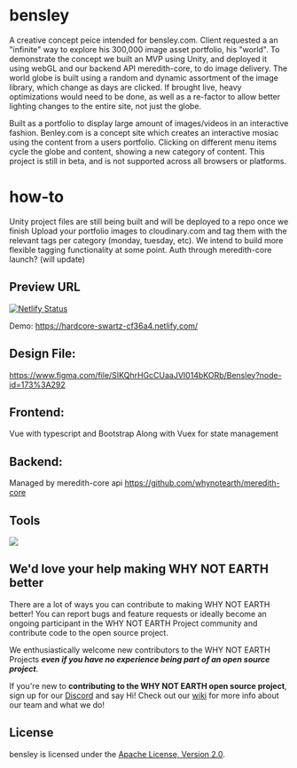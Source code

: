 # bensley
A creative concept peice intended for bensley.com. Client requested a an "infinite" way to explore his 300,000 image asset portfolio, his "world". To demonstrate the concept we built an MVP using Unity, and deployed it using webGL and our backend API meredith-core, to do image delivery. The world globe is built using a random and dynamic assortment of the image library, which change as days are clicked. If brought live, heavy optimizations would need to be done, as well as a re-factor to allow better lighting changes to the entire site, not just the globe.

Built as a portfolio to display large amount of images/videos in an interactive fashion. Benley.com is a concept site which creates an interactive mosiac using the content from a users portfolio. Clicking on different menu items cycle the globe and content, showing a new category of content. This project is still in beta, and is not supported across all browsers or platforms.

# how-to
Unity project files are still being built and will be deployed to a repo once we finish
Upload your portfolio images to cloudinary.com and tag them with the relevant tags per category (monday, tuesday, etc). We intend to build more flexible tagging functionality at some point.
Auth through meredith-core
launch? (will update)

## Preview URL
[![Netlify Status](https://api.netlify.com/api/v1/badges/0329703a-a606-4a04-9005-359d389a2e3e/deploy-status)](https://app.netlify.com/sites/hardcore-swartz-cf36a4/deploys)

Demo: https://hardcore-swartz-cf36a4.netlify.com/

## Design File:

https://www.figma.com/file/SIKQhrHGcCUaaJVI014bKORb/Bensley?node-id=173%3A292

## Frontend:
Vue with typescript and Bootstrap
Along with Vuex for state management

## Backend:
Managed by meredith-core api https://github.com/whynotearth/meredith-core

## Tools

[<img src="https://raw.githubusercontent.com/whynotearth/shinta-mani-wild/master/src/assets/img/browserstack-logo.png">](https://browserstack.com)

## We'd love your help making WHY NOT EARTH better

There are a lot of ways you can contribute to making WHY NOT EARTH better! You can report bugs and feature requests or ideally become an ongoing participant in the WHY NOT EARTH Project community and contribute code to the open source project.

We enthusiastically welcome new contributors to the WHY NOT EARTH Projects **_even if you have no experience being part of an open source project_**.  

If you're new to **contributing to the WHY NOT EARTH open source project**, sign up for our [Discord](https://discord.gg/EBpyFM3) and say Hi! Check out our [wiki](https://github.com/whynotearth/whynot.earth/wiki) for more info about our team and what we do!

## License

bensley is licensed under the [Apache License, Version 2.0](LICENSE).

